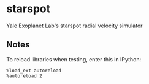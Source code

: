 starspot
========

Yale Exoplanet Lab's starspot radial velocity simulator

Notes
-----

To reload libraries when testing, enter this in IPython:

```
%load_ext autoreload
%autoreload 2
```

